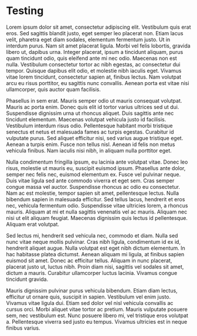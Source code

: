 # Testing

Lorem ipsum dolor sit amet, consectetur adipiscing elit. Vestibulum quis erat eros. Sed sagittis blandit justo, eget semper leo placerat non. Etiam lacus velit, pharetra eget diam sodales, elementum fermentum justo. Ut in interdum purus. Nam sit amet placerat ligula. Morbi vel felis lobortis, gravida libero ut, dapibus urna. Integer placerat, ipsum a tincidunt aliquam, purus quam tincidunt odio, quis eleifend ante mi nec odio. Maecenas non est nulla. Vestibulum consectetur tortor ac nibh egestas, ac consectetur dui tempor. Quisque dapibus elit odio, et molestie nibh iaculis eget. Vivamus vitae lorem tincidunt, consectetur sapien at, finibus lectus. Nam volutpat arcu eu risus porttitor, eu sagittis nunc convallis. Aenean porta est vitae nisi ullamcorper, quis auctor quam facilisis.

Phasellus in sem erat. Mauris semper odio ut mauris consequat volutpat. Mauris ac porta enim. Donec quis elit id tortor varius ultrices sed ut dui. Suspendisse dignissim urna ut rhoncus aliquet. Duis sagittis ante nec tincidunt elementum. Maecenas volutpat vehicula justo id facilisis. Vestibulum interdum risus odio. Pellentesque habitant morbi tristique senectus et netus et malesuada fames ac turpis egestas. Curabitur id vulputate purus. Sed aliquet efficitur nisi, sed varius augue tristique eget. Aenean a turpis enim. Fusce non tellus nisl. Aenean id felis non metus vehicula finibus. Nam iaculis nisi nibh, in aliquam nulla porttitor eget.

Nulla condimentum fringilla ipsum, eu lacinia ante volutpat vitae. Donec leo risus, molestie ut mauris eu, suscipit euismod ipsum. Phasellus ante dolor, semper nec felis nec, euismod elementum ex. Fusce vel pulvinar neque. Duis vitae ligula sed ante commodo viverra et eget sem. Cras semper congue massa vel auctor. Suspendisse rhoncus ac odio eu consectetur. Nam ac est molestie, tempor sapien sit amet, pellentesque lectus. Nulla bibendum sapien in malesuada efficitur. Sed tellus lacus, hendrerit et eros nec, vehicula fermentum odio. Suspendisse vitae ultricies lorem, a rhoncus mauris. Aliquam at mi et nulla sagittis venenatis vel ac mauris. Aliquam nec nisi ut elit aliquam feugiat. Maecenas dignissim quis lectus id pellentesque. Aliquam erat volutpat.

Sed lectus mi, hendrerit sed vehicula nec, commodo et diam. Nulla sed nunc vitae neque mollis pulvinar. Cras nibh ligula, condimentum id ex id, hendrerit aliquet augue. Nulla volutpat est eget nibh dictum elementum. In hac habitasse platea dictumst. Aenean aliquam mi ligula, at finibus sapien euismod sit amet. Donec ac efficitur tellus. Aliquam in nunc placerat, placerat justo ut, luctus nibh. Proin diam nisi, sagittis vel sodales sit amet, dictum a mauris. Curabitur ullamcorper luctus lacinia. Vivamus congue tincidunt gravida.

Mauris dignissim pulvinar purus vehicula bibendum. Etiam diam lectus, efficitur ut ornare quis, suscipit in sapien. Vestibulum vel enim justo. Vivamus vitae ligula dui. Etiam sed dolor vel nisl vehicula convallis ac cursus orci. Morbi aliquet vitae tortor ac pretium. Mauris vulputate posuere sem, nec vestibulum est. Nunc posuere libero mi, vel tristique eros volutpat a. Pellentesque viverra sed justo eu tempus. Vivamus ultricies est in neque finibus varius.
